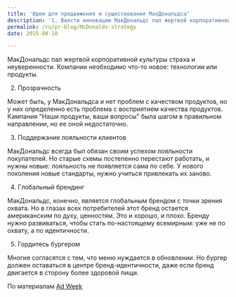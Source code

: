 ```yaml
---
title: 'Идеи для продвижения и существования МакДональдса'
description: '1. Ввести инновации МакДональдс пал жертвой корпоративной культуры страха и неуверенности. Компании необходимо что-то новое: технологии или продукты. 2. Прозрачность'
permalink: /ru/pr-blog/McDonalds-strategy
date: 2015-08-10

---
```


МакДональдс пал жертвой корпоративной культуры страха и неуверенности. Компании необходимо что-то новое: технологии или продукты.

2. Прозрачность

Может быть, у МакДональдса и нет проблем с качеством продуктов, но у них определенно есть проблема с восприятием качества продуктов. Кампания "Наши продукты, ваши вопросы" была шагом в правильном направлении, но ее оной недостаточно.

3. Поддержание лояльности клиентов

МакДональдс всегда был обязан своим успехом лояльности покупателей. Но старые схемы постепенно перестают работать, и нужны новые: лояльность не появляется сама по себе. У нового поколения новые стандарты, нужно учиться привлекать их заново.

4. Глобальный брендинг

МакДональдс, конечно, является глобальным брендом с точки зрения охвата. Но в глазах всех потребителей этот бренд остается американским по духу, ценностям. Это и хорошо, и плохо. Бренду нужно развиваться, чтобы стать по-настоящему всемирным: уже не по охвату, а по идентичности.

5. Гордитесь бургером

Многие согласятся с тем, что меню нуждается в обновлении. Но бургер должен оставаться в центре бренд-идентичности, даже если бренд двигается в сторону более здоровой пищи.

По материалам <a href="http://www.adweek.com/news/advertising-branding/here-are-5-tips-making-mcdonalds-modern-progressive-burger-brand-165265">Ad Week</a>

